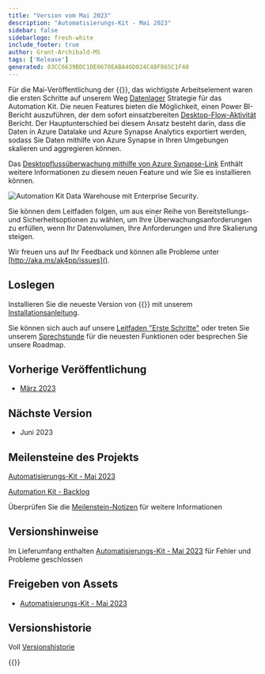```yaml
---
title: "Version vom Mai 2023"
description: "Automatisierungs-Kit - Mai 2023"
sidebar: false
sidebarlogo: fresh-white
include_footer: true
author: Grant-Archibald-MS
tags: ['Release']
generated: 83CC6639BDC1DE0670EABA46D024C4BF865C1F40
---
```


Für die Mai-Veröffentlichung der {{<product-name>}}, das wichtigste Arbeitselement waren die ersten Schritte auf unserem Weg [Datenlager](https://learn.microsoft.com/azure/architecture/data-guide/relational-data/data-warehousing) Strategie für das Automation Kit. Die neuen Features bieten die Möglichkeit, einen Power BI-Bericht auszuführen, der dem sofort einsatzbereiten [Desktop-Flow-Aktivität](https://learn.microsoft.com/power-automate/desktop-flows/desktop-flow-activity) Bericht. Der Hauptunterschied bei diesem Ansatz besteht darin, dass die Daten in Azure Datalake und Azure Synapse Analytics exportiert werden, sodass Sie Daten mithilfe von Azure Synapse in Ihren Umgebungen skalieren und aggregieren können.

Das [Desktopflussüberwachung mithilfe von Azure Synapse-Link](https://github.com/microsoft/powercat-automation-kit/blob/main/AutomationKit_Flow_BYODL/readme.md) Enthält weitere Informationen zu diesem neuen Feature und wie Sie es installieren können.

![Automation Kit Data Warehouse mit Enterprise Security](https://user-images.githubusercontent.com/29349597/239506755-0a7ac4fb-091d-4ef1-93ec-cf4ef0e924da.png).

Sie können dem Leitfaden folgen, um aus einer Reihe von Bereitstellungs- und Sicherheitsoptionen zu wählen, um Ihre Überwachungsanforderungen zu erfüllen, wenn Ihr Datenvolumen, Ihre Anforderungen und Ihre Skalierung steigen.

Wir freuen uns auf Ihr Feedback und können alle Probleme unter [http://aka.ms/ak4pp/issues]().

## Loslegen

Installieren Sie die neueste Version von {{<product-name>}} mit unserem [Installationsanleitung](/de/get-started/install).

Sie können sich auch auf unsere [Leitfaden "Erste Schritte"](/de/get-started) oder treten Sie unserem [Sprechstunde](/de/office-hours) für die neuesten Funktionen oder besprechen Sie unsere Roadmap.

## Vorherige Veröffentlichung

- [März 2023](/de/releases/april-2023)

## Nächste Version

- Juni 2023

## Meilensteine des Projekts

[Automatisierungs-Kit - Mai 2023](https://github.com/orgs/microsoft/projects/486/views/12)

[Automation Kit - Backlog](https://github.com/orgs/microsoft/projects/486/views/1)

Überprüfen Sie die [Meilenstein-Notizen](/de/releases/milestones) für weitere Informationen

## Versionshinweise

Im Lieferumfang enthalten [Automatisierungs-Kit - Mai 2023](https://github.com/microsoft/powercat-automation-kit/releases/tag/AutomationKit-May2023) für Fehler und Probleme geschlossen

## Freigeben von Assets

- [Automatisierungs-Kit - Mai 2023](https://github.com/microsoft/powercat-automation-kit/releases/tag/AutomationKit-May2023)

## Versionshistorie

Voll [Versionshistorie](/de/releases)

{{<questions name="/content/de/releases/may-2023.json" completed="Vielen Dank für Ihr Feedback" showNavigationButtons="false" locale="de">}}
